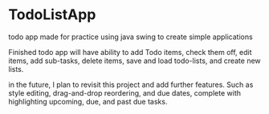 # TodoListApp
todo app made for practice using java swing to create simple applications

Finished todo app will have ability to add Todo items, check them off, edit items, add sub-tasks, delete items, save and load todo-lists, and create new lists.

in the future, I plan to revisit this project and add further features. Such as style editing, drag-and-drop reordering,
and due dates, complete with highlighting upcoming, due, and past due tasks.

